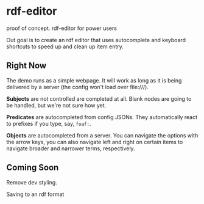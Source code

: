 # rdf-editor
proof of concept. rdf-editor for power users

Out goal is to create an rdf editor that uses autocomplete and keyboard shortcuts to speed up and clean up item entry.

## Right Now
The demo runs as a simple webpage. It will work as long as it is being delivered by a server (the config won't load over file:///).

**Subjects** are not controlled are completed at all. Blank nodes are going to be handled, but we're not sure how yet.

**Predicates** are autocompleted from config JSONs. They automatically react to prefixes if you type, say, `foaf:`.

**Objects** are autocompleted from a server. You can navigate the options with the arrow keys, you can also navigate left and right on certain items to navigate broader and narrower terms, respectively.

## Coming Soon
Remove dev styling.

Saving to an rdf format